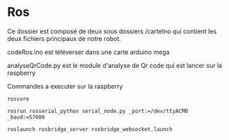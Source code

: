 
# Ros

Ce dossier est composé de deux sous dossiers /carteIno qui contient les deux fichiers principaux de notre robot.

codeRos.ino est téléverser dans une carte arduino mega

analyseQrCode.py est le module d'analyse de Qr code qui est lancer sur la raspberry

Commandes a executer sur la raspberry

```
roscore

rosrun rosserial_python serial_node.py _port:=/dev/ttyACM0 _baud:=57600

roslaunch rosbridge_server rosbridge_websocket.launch

```
